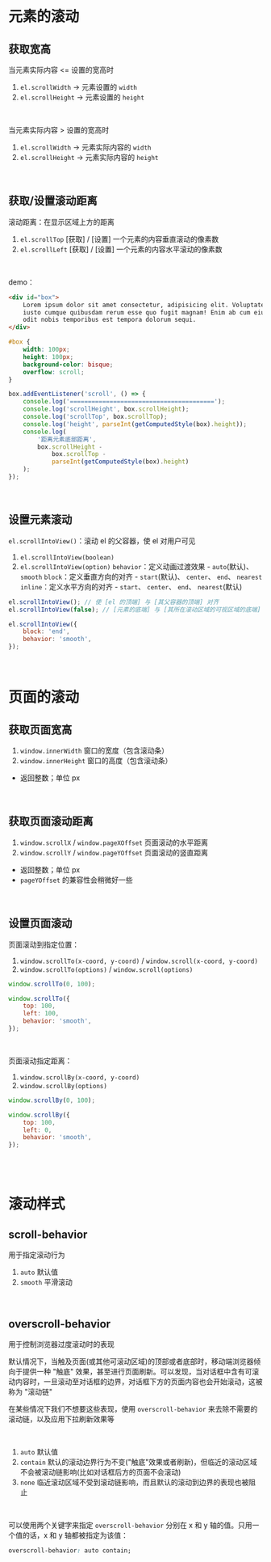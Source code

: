 # 元素的滚动

## 获取宽高

当元素实际内容 <= 设置的宽高时

1.  `el.scrollWidth` → 元素设置的 `width`
2.  `el.scrollHeight` → 元素设置的 `height`

<br>

当元素实际内容 > 设置的宽高时

1.  `el.scrollWidth` → 元素实际内容的 `width`
2.  `el.scrollHeight` → 元素实际内容的 `height`

<br>

## 获取/设置滚动距离

滚动距离：在显示区域上方的距离

1.  `el.scrollTop` [获取] / [设置] 一个元素的内容垂直滚动的像素数
2.  `el.scrollLeft` [获取] / [设置] 一个元素的内容水平滚动的像素数

<br>

demo：

```html
<div id="box">
    Lorem ipsum dolor sit amet consectetur, adipisicing elit. Voluptates ex
    iusto cumque quibusdam rerum esse quo fugit magnam! Enim ab cum eius aliquam
    odit nobis temporibus est tempora dolorum sequi.
</div>
```

```css
#box {
    width: 100px;
    height: 100px;
    background-color: bisque;
    overflow: scroll;
}
```

```js
box.addEventListener('scroll', () => {
    console.log('========================================');
    console.log('scrollHeight', box.scrollHeight);
    console.log('scrollTop', box.scrollTop);
    console.log('height', parseInt(getComputedStyle(box).height));
    console.log(
        '距离元素底部距离',
        box.scrollHeight -
            box.scrollTop -
            parseInt(getComputedStyle(box).height)
    );
});
```

<br>

## 设置元素滚动

`el.scrollIntoView()`：滚动 el 的父容器，使 el 对用户可见

1.  `el.scrollIntoView(boolean)`
2.  `el.scrollIntoView(option)`
    `behavior`：定义动画过渡效果 - `auto`(默认)、 `smooth`
    `block`：定义垂直方向的对齐 - `start`(默认)、 `center`、 `end`、 `nearest`
    `inline`：定义水平方向的对齐 - `start`、 `center`、 `end`、 `nearest`(默认)

```js
el.scrollIntoView(); // 使 [el 的顶端] 与 [其父容器的顶端] 对齐
el.scrollIntoView(false); // [元素的底端] 与 [其所在滚动区域的可视区域的底端] 对齐
```

```javascript
el.scrollIntoView({
    block: 'end',
    behavior: 'smooth',
});
```

<br>

# 页面的滚动

## 获取页面宽高

1.  `window.innerWidth` 窗口的宽度（包含滚动条）
2.  `window.innerHeight` 窗口的高度（包含滚动条）

-   返回整数；单位 px

<br>

## 获取页面滚动距离

1.  `window.scrollX` / `window.pageXOffset` 页面滚动的水平距离
2.  `window.scrollY` / `window.pageYOffset` 页面滚动的竖直距离

-   返回整数；单位 px
-   `pageYOffset` 的兼容性会稍微好一些

<br>

## 设置页面滚动

页面滚动到指定位置：

1.  `window.scrollTo(x-coord, y-coord)` / `window.scroll(x-coord, y-coord)`
2.  `window.scrollTo(options)` / `window.scroll(options)`

```js
window.scrollTo(0, 100);
```

```javascript
window.scrollTo({
    top: 100,
    left: 100,
    behavior: 'smooth',
});
```

<br>

页面滚动指定距离：

1.  `window.scrollBy(x-coord, y-coord)`
2.  `window.scrollBy(options)`

```js
window.scrollBy(0, 100);
```

```javascript
window.scrollBy({
    top: 100,
    left: 0,
    behavior: 'smooth',
});
```

<br><br>

# 滚动样式

## scroll-behavior

用于指定滚动行为

1.  `auto` 默认值
2.  `smooth` 平滑滚动

<br>

## overscroll-behavior

用于控制浏览器过度滚动时的表现

默认情况下，当触及页面(或其他可滚动区域)的顶部或者底部时，移动端浏览器倾向于提供一种 "触底" 效果，甚至进行页面刷新。可以发现，当对话框中含有可滚动内容时，一旦滚动至对话框的边界，对话框下方的页面内容也会开始滚动，这被称为 "滚动链"

在某些情况下我们不想要这些表现，使用 `overscroll-behavior` 来去除不需要的滚动链，以及应用下拉刷新效果等

<br>

1.  `auto` 默认值
2.  `contain` 默认的滚动边界行为不变("触底"效果或者刷新)，但临近的滚动区域不会被滚动链影响(比如对话框后方的页面不会滚动)
3.  `none` 临近滚动区域不受到滚动链影响，而且默认的滚动到边界的表现也被阻止

<br>

可以使用两个关键字来指定 `overscroll-behavior` 分别在 x 和 y 轴的值。只用一个值的话，x 和 y 轴都被指定为该值：

```css
overscroll-behavior: auto contain;
```

<br>
